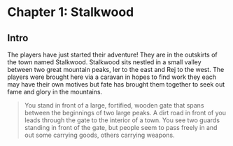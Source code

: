 # Chapter 1: Stalkwood

## Intro

The players have just started their adventure!
They are in the outskirts of the town named Stalkwood.
Stalkwood sits nestled in a small valley between two great mountain peaks, Ier to the east and Rej to the west.
The players were brought here via a caravan in hopes to find work they each may have their own motives but fate has brought them together to seek out fame and glory in the mountains.
> You stand in front of a large, fortified, wooden gate that spans between the beginnings of two large peaks. A dirt road in front of you leads through the gate to the interior of a town. You see two guards standing in front of the gate, but people seem to pass freely in and out some carrying goods, others carrying weapons.
